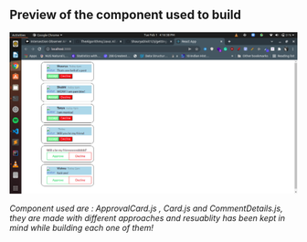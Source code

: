 ## Preview of the component used to build
<img src = "https://github.com/ShauryaDixit123/getting-started-with-jsx/blob/master/Screenshot%20from%202022-02-01%2016-16-38.png"><br>
<p><i>Component used are : ApprovalCard.js , Card.js and CommentDetails.js, they are made with different approaches and resuablity has been kept in mind while building each one of them!</i></p>
